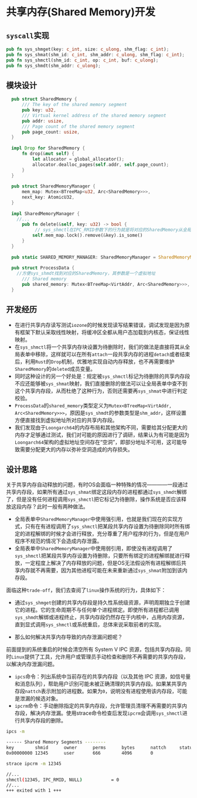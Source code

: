 # 共享内存(Shared Memory)开发

## `syscall`实现
```rust
pub fn sys_shmget(key: c_int, size: c_ulong, shm_flag: c_int);
pub fn sys_shmat(shm_id: c_int, shm_addr: c_ulong, shm_flag: c_int);
pub fn sys_shmctl(shm_id: c_int, op: c_int, buf: c_ulong);
pub fn sys_shmdt(shm_addr: c_ulong);
```
## 模块设计
```rust
  pub struct SharedMemory {
      /// The key of the shared memory segment
      pub key: u32,
      /// Virtual kernel address of the shared memory segment
      pub addr: usize,
      /// Page count of the shared memory segment
      pub page_count: usize,
  }
  
  impl Drop for SharedMemory {
      fn drop(&mut self) {
          let allocator = global_allocator();
          allocator.dealloc_pages(self.addr, self.page_count);
      }
  }
  
  pub struct SharedMemoryManager {
      mem_map: Mutex<BTreeMap<u32, Arc<SharedMemory>>>,
      next_key: AtomicU32,
  }
  
  impl SharedMemoryManager {
  	//...
      pub fn delete(&self, key: u32) -> bool {
           // sys_shmctl在IPC_RMID参数下的行为就是将对应的SharedMemory从全局的SHARED_MEMORY_MANAGER中remove
          self.mem_map.lock().remove(&key).is_some()
      }
  }
  
  pub static SHARED_MEMORY_MANAGER: SharedMemoryManager = SharedMemoryManager::new();
  
  pub struct ProcessData {
  	//方便sys_shmdt找到对应的SharedMemory，其参数是一个虚拟地址
      /// Shared memory
      pub shared_memory: Mutex<BTreeMap<VirtAddr, Arc<SharedMemory>>>,
  }
```


## 开发经历

- 在进行共享内存读写测试`iozone`的时候发现读写结果错误，调试发现是因为原有框架下默认采取线性映射，将缓冲区全都从用户态加载到内核态，保证线性映射。
- 在`sys_shmctl`将一个共享内存块设置为待删除时，我们的做法是直接将其从全局表单中移除，这样就可以在所有`attach`一段共享内存的进程`detach`或者结束后，利用`Rust`的`Drop`机制，优雅地实现自动内存释放，也不再需要维护`SharedMemory`的`deleted`成员变量。
- 同时这种设计的另一个好处是：规定被`sys_shmctl`标记为待删除的共享内存段不应还能够被`sys_shmat`映射，我们直接删除的做法可以让全局表单中查不到这个共享内存段，从而杜绝了这种行为，否则还需要再`sys_shmat`中进行判定校验。
- `ProcessData`的`shared_memory`类型定义为`Mutex<BTreeMap<VirtAddr, Arc<SharedMemory>>>`，原因是`sys_shmdt`的参数类型是`shm_addr`，这样设置方便直接找到虚拟地址所对应的共享内存段。
- 我们发现由于`Loongarch64`的内存布局和其他架构不同，需要给其分配更大的内存才足够通过测试，我们对可能的原因进行了调研，结果认为有可能是因为`Loongarch64`架构的虚拟地址空间存在“空洞”，即部分地址不可用，这可能导致需要分配更大的内存以弥补空洞造成的内存损失。

## 设计思路

关于共享内存自动释放的问题，有时OS会面临一种特殊的情况————一段通过共享内存段，如果所有通过`sys_shmat`绑定这段内存的进程都通过`sys_shmdt`解绑了，但是没有任何进程调用`sys_shmctl`把它标记为待删除，操作系统是否应该释放这段内存？此时一般有两种做法。

- 全局表单中`SharedMemoryManager`中使用强引用，也就是我们现在的实现方式，只有在有进程调用了`sys_shmctl`把某段共享内存设置为待删除同时所有绑定的进程解绑的时候才会进行释放，充分尊重了用户程序的行为，但是在用户程序不规范的情况下会造成内存泄露。
- 全局表单中`SharedMemoryManager`中使用弱引用，即使没有进程调用了`sys_shmctl`把某段共享内存设置为待删除，只要所有绑定的进程解绑就进行释放，一定程度上解决了内存释放的问题，但是OS无法假设所有进程解绑后共享内存就不再需要，因为其他进程可能在未来重新通过`sys_shmat`附加到该内存段。

面临这种`trade-off`，我们去查阅了`linux`操作系统的行为，具体如下：

- 通过`sys_shmget`创建的共享内存段是持久性系统级资源，声明周期独立于创建它的进程。它的生命周期不与任何单个进程绑定。即使所有进程都已调用`sys_shmdt`解绑或进程终止，共享内存段仍然存在于内核中，占用内存资源，直到显式调用`sys_shmctl`或系统重启，总体来说采取前者的实现。

- 那么如何解决共享内存导致的内存泄漏问题呢？

前面提到的系统重启的时候会清空所有 System V IPC 资源，包括共享内存段。同时`Linux`提供了工具，允许用户或管理员手动检查和删除不再需要的共享内存段，以解决内存泄漏问题。

  - `ipcs`命令：列出系统中当前存在的共享内存段（以及其他 IPC 资源，如信号量和消息队列），帮助用户识别可能未被正确清理的共享内存段。如果某共享内存段`nattch`表示附加的进程数。如果为`0`，说明没有进程使用该内存段，可能是泄漏的候选对象。
  - `ipcrm`命令：手动删除指定的共享内存段，允许管理员清理不再需要的共享内存段，解决内存泄漏。使用strace命令检查后发现`ipcrm`会调用`sys_shmctl`进行共享内存段的删除。


```bash
ipcs -m
```
```bash
------ Shared Memory Segments --------
key        shmid      owner      perms      bytes      nattch     status      
0x00000000 12345      user       666        4096       0          
```
```bash
strace ipcrm -m 12345
```
```bash
//...
shmctl(12345, IPC_RMID, NULL)           = 0
//...
+++ exited with 1 +++
```










  
